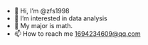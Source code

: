 - 👋 Hi, I’m @zfs1998
- 👀 I’m interested in data analysis
- 🌱 My major is math.
- 📫 How to reach me 1694234609@qq.com

<!---
zfs1998/zfs1998 is a ✨ special ✨ repository because its `README.md` (this file) appears on your GitHub profile.
You can click the Preview link to take a look at your changes.
--->
